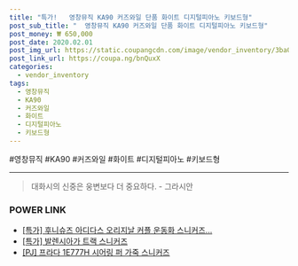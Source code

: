 ```yaml
--- 
title: "특가!   영창뮤직 KA90 커즈와일 단품 화이트 디지털피아노 키보드형" 
post_sub_title: "  영창뮤직 KA90 커즈와일 단품 화이트 디지털피아노 키보드형" 
post_money: ₩ 650,000 
post_date: 2020.02.01 
post_img_url: https://static.coupangcdn.com/image/vendor_inventory/3ba0/311d6c22f797309ca3b43a6ec238e3ae6b77806b1e3bc37770b66f8e92da.jpg 
post_link_url: https://coupa.ng/bnQuxX 
categories: 
  - vendor_inventory 
tags: 
  - 영창뮤직 
  - KA90 
  - 커즈와일 
  - 화이트 
  - 디지털피아노 
  - 키보드형 
--- 
```

  #영창뮤직 #KA90 #커즈와일 #화이트 #디지털피아노 #키보드형 
<hr> 

> 대화시의 신중은 웅변보다 더 중요하다. - 그라시안 


### POWER LINK

* <a href="https://blog.naver.com/santokki14/221790212290" target="_blank">[특가] 후니슈즈 아디다스 오리지날 커플 운동화 스니커즈...</a>
* <a href="https://blog.naver.com/sakai111/221792697223" target="_blank">[특가] 발렌시아가 트랙 스니커즈</a>
* <a href="https://blog.naver.com/sakai111/221784678638" target="_blank">[PJ] 프라다 1E777H 시어링 퍼 가죽 스니커즈</a>
